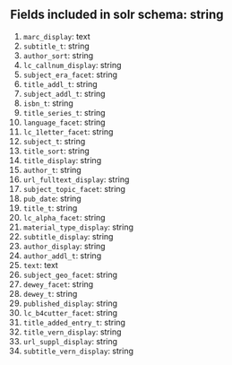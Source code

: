 ## Fields included in solr schema: string

1. `marc_display`: text
1. `subtitle_t`: string
1. `author_sort`: string
1. `lc_callnum_display`: string
1. `subject_era_facet`: string
1. `title_addl_t`: string
1. `subject_addl_t`: string
1. `isbn_t`: string
1. `title_series_t`: string
1. `language_facet`: string
1. `lc_1letter_facet`: string
1. `subject_t`: string
1. `title_sort`: string
1. `title_display`: string
1. `author_t`: string
1. `url_fulltext_display`: string
1. `subject_topic_facet`: string
1. `pub_date`: string
1. `title_t`: string
1. `lc_alpha_facet`: string
1. `material_type_display`: string
1. `subtitle_display`: string
1. `author_display`: string
1. `author_addl_t`: string
1. `text`: text
1. `subject_geo_facet`: string
1. `dewey_facet`: string
1. `dewey_t`: string
1. `published_display`: string
1. `lc_b4cutter_facet`: string
1. `title_added_entry_t`: string
1. `title_vern_display`: string
1. `url_suppl_display`: string
1. `subtitle_vern_display`: string